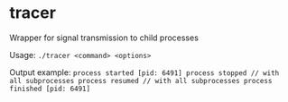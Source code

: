 # tracer
Wrapper for signal transmission to child processes

Usage:
`./tracer <command> <options>`

Output example:
`process started [pid: 6491]
process stopped // with all subprocesses
process resumed // with all subprocesses
process finished [pid: 6491]`
